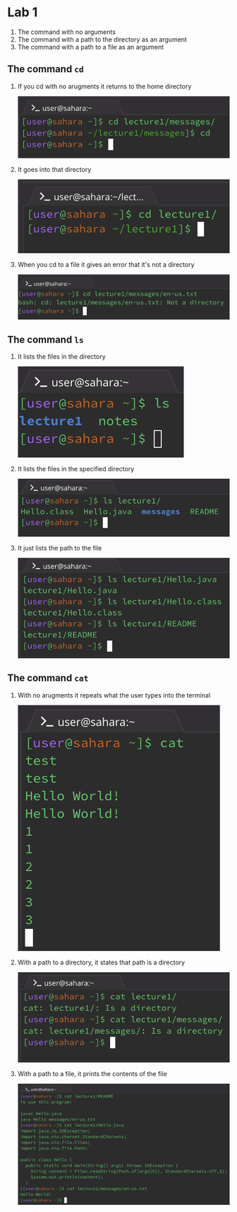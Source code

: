 # Lab 1

1. The command with no arguments
2. The command with a path to the directory as an argument
3. The command with a path to a file as an argument

## The command `cd`

1. If you cd with no arugments it returns to the home directory

    ![Image](lab1_files/cd_no_arguments_ex.png)
 
2. It goes into that directory                  

    ![Image](lab1_files/cd_directory.png)
 
3. When you cd to a file it gives an error that it's not a directory

    ![Image](lab1_files/cd_to_file.png)


## The command `ls`

1. It lists the files in the directory                

    ![Image](lab1_files/ls_no_args.png)
 
2. It lists the files in the specified directory

    ![Image](lab1_files/ls_path_directory.png)
 
3. It just lists the path to the file

    ![Image](lab1_files/ls_to_file.png)


## The command `cat`

1. With no arugments it repeats what the user types into the terminal          

    ![Image](lab1_files/cat_no_args.png)
 
2. With a path to a directory, it states that path is a directory

    ![Image](lab1_files/cat_to_directory.png)

3. With a path to a file, it prints the contents of the file

    ![Image](lab1_files/cat_to_file.png)
